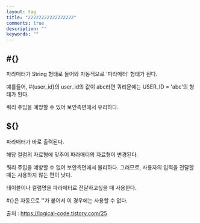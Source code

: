 ```yaml
---
layout: tag
title: "22222222222222222"
comments: true
description: ""
keywords: ""
---
```


## #{}

파라매터가 String 형태로 들어와 자동적으로 '파라메터' 형태가 된다. 

예를들어, #{user_id}의 user_id의 값이 abc라면 쿼리문에는 USER_ID = 'abc'의 형태가 된다.

쿼리 주입을 예방할 수 있어 보안측면에서 유리하다.

## ${}

파라매터가 바로 출력된다.

해당 컬럼의 자료형에 맞추어 파라매터의 자료형이 변경된다.

쿼리 주입을 예방할 수 없어 보안측면에서 불리하다. 그러므로, 사용자의 입력을 전달할때는 사용하지 않는 편이 낫다.

테이블이나 컬럼명을 파라메터로 전달하고싶을 때 사용한다. 

#{}은 자동으로 ''가 붙어서 이 경우에는 사용할 수 없다.


출처 : https://logical-code.tistory.com/25
